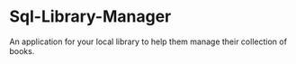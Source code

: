 # Sql-Library-Manager
 An application for your local library to help them manage their collection of books.
